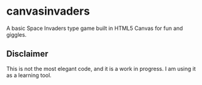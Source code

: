 # canvasinvaders
A basic Space Invaders type game built in HTML5 Canvas for fun and giggles.

## Disclaimer
This is not the most elegant code, and it is a work in progress. I am using it as a learning tool.
